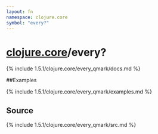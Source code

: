 ```yaml
---
layout: fn
namespace: clojure.core
symbol: "every?"
---
```


# [clojure.core](../)/every?

{% include 1.5.1/clojure.core/every_qmark/docs.md %}

##Examples

{% include 1.5.1/clojure.core/every_qmark/examples.md %}
## Source
{% include 1.5.1/clojure.core/every_qmark/src.md %}

